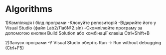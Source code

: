 # Algorithms

1)Компіляція і білд програми
  -Клонуйте репозиторій
  -Відкрийте його у Visual Studio (файл Lab2/Лаб№2.sln)
  -Скомпілюйте програму за допомогою кнопки Build Solution або комбінації клавіш Ctrl+Shift+B

2)Запуск програми
  -У Visual Studio оберіть Run -> Run without debugging (Ctrl+F5)
